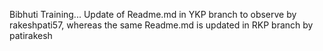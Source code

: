 Bibhuti Training...
Update of Readme.md in YKP branch to observe by rakeshpati57, whereas the same Readme.md is updated in RKP branch by patirakesh
